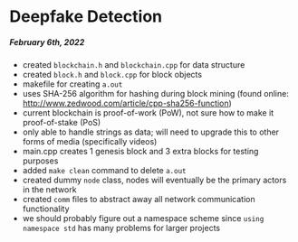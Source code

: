# Deepfake Detection

##### February 6th, 2022
- created `blockchain.h` and `blockchain.cpp` for data structure
- created `block.h` and `block.cpp` for block objects
- makefile for creating `a.out` 
- uses SHA-256 algorithm for hashing during block mining (found online: http://www.zedwood.com/article/cpp-sha256-function)
- current blockchain is proof-of-work (PoW), not sure how to make it proof-of-stake (PoS)
- only able to handle strings as data; will need to upgrade this to other forms of media (specifically videos)
- main.cpp creates 1 genesis block and 3 extra blocks for testing purposes
- added `make clean` command to delete `a.out`
- created dummy `node` class, nodes will eventually be the primary actors in the network
- created `comm` files to abstract away all network communication functionality
- we should probably figure out a namespace scheme since `using namespace std` has many problems for larger projects
